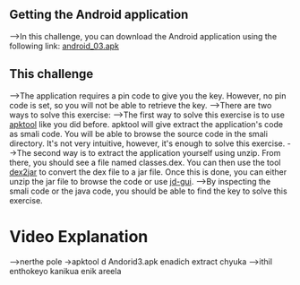 ## Getting the Android application
-->In this challenge, you can download the Android application using the following link: [android_03.apk](https://pentesterlab.com/exercises/android_03/attachments/0)

## This challenge
-->The application requires a pin code to give you the key. However, no pin code is set, so you will not be able to retrieve the key.
-->There are two ways to solve this exercise:
-->The first way to solve this exercise is to use [apktool](https://ibotpeaches.github.io/Apktool/) like you did before. apktool will give extract the application's code as smali code. You will be able to browse the source code in the smali directory. It's not very intuitive, however, it's enough to solve this exercise.
-->The second way is to extract the application yourself using unzip. From there, you should see a file named classes.dex. You can then use the tool [dex2jar](https://sourceforge.net/projects/dex2jar/) to convert the dex file to a jar file. Once this is done, you can either unzip the jar file to browse the code or use [jd-gui](https://github.com/java-decompiler/jd-gui/releases).
-->By inspecting the smali code or the java code, you should be able to find the key to solve this exercise.

# Video Explanation
-->nerthe pole ->apktool d Andorid3.apk  enadich extract chyuka
-->ithil enthokeyo kanikua enik areela